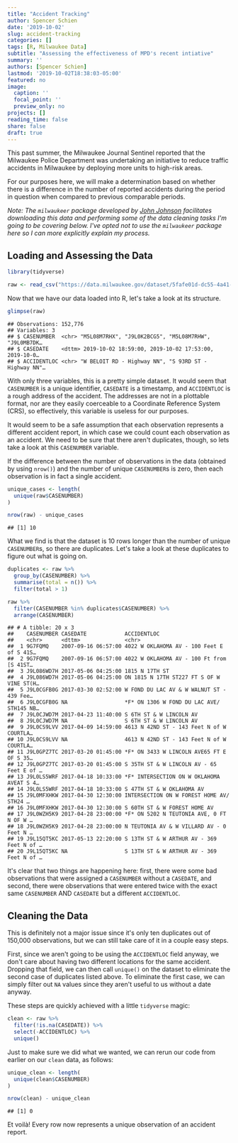 ```yaml
---
title: "Accident Tracking"
author: Spencer Schien
date: '2019-10-02'
slug: accident-tracking
categories: []
tags: [R, Milwaukee Data]
subtitle: "Assessing the effectiveness of MPD's recent intiative"
summary: ''
authors: [Spencer Schien]
lastmod: '2019-10-02T18:38:03-05:00'
featured: no
image:
  caption: ''
  focal_point: ''
  preview_only: no
projects: []
reading_time: false
share: false
draft: true
---
```



This past summer, the Milwaukee Journal Sentinel reported that the Milwaukee Police Department was undertaking an initiative to reduce traffic accidents in Milwaukee by deploying more units to high-risk areas.

For our purposes here, we will make a determination based on whether there is a difference in the number of reported accidents during the period in question when compared to previous comparable periods.  

*Note: The `milwaukeer` package developed by [John Johnson](https://johndjohnson.info) facilitates downloading this data and performing some of the data cleaning tasks I'm going to be covering below.  I've opted not to use the `milwaukeer` package here so I can more explicitly explain my process.*

## Loading and Assessing the Data

```r
library(tidyverse)

raw <- read_csv("https://data.milwaukee.gov/dataset/5fafe01d-dc55-4a41-8760-8ae52f7855f1/resource/8fffaa3a-b500-4561-8898-78a424bdacee/download/trafficaccident.csv")
```

Now that we have our data loaded into R, let's take a look at its structure.


```r
glimpse(raw)
```

```
## Observations: 152,776
## Variables: 3
## $ CASENUMBER  <chr> "M5L08M7RHX", "J9L0K2BCG5", "M5L08M7RHW", "J9L0MB7DK…
## $ CASEDATE    <dttm> 2019-10-02 18:59:00, 2019-10-02 17:53:00, 2019-10-0…
## $ ACCIDENTLOC <chr> "W BELOIT RD - Highway NN", "S 93RD ST - Highway NN"…
```

With only three variables, this is a pretty simple dataset.  It would seem that `CASENUMBER` is a unique identifier, `CASEDATE` is a timestamp, and `ACCIDENTLOC` is a rough address of the accident.  The addresses are not in a plottable format, nor are they easily coerceable to a Coordinate Reference System (CRS), so effectively, this variable is useless for our purposes.

It would seem to be a safe assumption that each observation represents a different accident report, in which case we could count each observation as an accident.  We need to be sure that there aren't duplicates, though, so lets take a look at this `CASENUMBER` variable.  

If the difference between the number of observations in the data (obtained by using `nrow()`) and the number of unique `CASENUMBER`s is zero, then each observation is in fact a single accident.


```r
unique_cases <- length(
  unique(raw$CASENUMBER)
)

nrow(raw) - unique_cases
```

```
## [1] 10
```

What we find is that the dataset is 10 rows longer than the number of unique `CASENUMBER`s, so there are duplicates.  Let's take a look at these duplicates to figure out what is going on.


```r
duplicates <- raw %>%
  group_by(CASENUMBER) %>%
  summarise(total = n()) %>%
  filter(total > 1)

raw %>%
  filter(CASENUMBER %in% duplicates$CASENUMBER) %>%
  arrange(CASENUMBER)
```

```
## # A tibble: 20 x 3
##    CASENUMBER CASEDATE            ACCIDENTLOC                              
##    <chr>      <dttm>              <chr>                                    
##  1 9G7FQMQ    2007-09-16 06:57:00 4022 W OKLAHOMA AV - 100 Feet E of S 41S…
##  2 9G7FQMQ    2007-09-16 06:57:00 4022 W OKLAHOMA AV - 100 Ft from [S 41ST…
##  3 J9L086WD7H 2017-05-06 04:25:00 1815 N 17TH ST                           
##  4 J9L086WD7H 2017-05-06 04:25:00 ON 1815 N 17TH ST227 FT S OF W VINE ST(H…
##  5 J9L0CGFB0G 2017-03-30 02:52:00 W FOND DU LAC AV & W WALNUT ST - 439 Fee…
##  6 J9L0CGFB0G NA                  *F* ON 1306 W FOND DU LAC AVE/ STH145 NB…
##  7 J9L0CJWD7M 2017-04-23 11:40:00 S 6TH ST & W LINCOLN AV                  
##  8 J9L0CJWD7M NA                  S 6TH ST & W LINCOLN AV                  
##  9 J9L0CS9LVV 2017-04-09 14:59:00 4613 N 42ND ST - 143 Feet N of W COURTLA…
## 10 J9L0CS9LVV NA                  4613 N 42ND ST - 143 Feet N of W COURTLA…
## 11 J9L0GPZ7TC 2017-03-20 01:45:00 *F* ON 3433 W LINCOLN AVE65 FT E OF S 35…
## 12 J9L0GPZ7TC 2017-03-20 01:45:00 S 35TH ST & W LINCOLN AV - 65 Feet E of …
## 13 J9L0LS5WRF 2017-04-18 10:33:00 *F* INTERSECTION ON W OKLAHOMA AVEAT S 4…
## 14 J9L0LS5WRF 2017-04-18 10:33:00 S 47TH ST & W OKLAHOMA AV                
## 15 J9L0MFXHKW 2017-04-30 12:30:00 INTERSECTION ON W FOREST HOME AV/ STH24 …
## 16 J9L0MFXHKW 2017-04-30 12:30:00 S 60TH ST & W FOREST HOME AV             
## 17 J9L0WZH5K9 2017-04-28 23:00:00 *F* ON 5202 N TEUTONIA AVE, 0 FT N OF W …
## 18 J9L0WZH5K9 2017-04-28 23:00:00 N TEUTONIA AV & W VILLARD AV - 0 Feet N …
## 19 J9L15QT5KC 2017-05-13 22:20:00 S 13TH ST & W ARTHUR AV - 369 Feet N of …
## 20 J9L15QT5KC NA                  S 13TH ST & W ARTHUR AV - 369 Feet N of …
```

It's clear that two things are happening here: first, there were some bad observations that were assigned a `CASENUMBER` without a `CASEDATE`, and second, there were observations that were entered twice with the exact same `CASENUMBER` AND `CASEDATE` but a different `ACCIDENTLOC`.  

## Cleaning the Data

This is definitely not a major issue since it's only ten duplicates out of 150,000 observations, but we can still take care of it in a couple easy steps.  

First, since we aren't going to be using the `ACCIDENTLOC` field anyway, we don't care about having two different locations for the same accident.  Dropping that field, we can then call `unique()` on the dataset to eliminate the second case of duplicates listed above.  To eliminate the first case, we can simply filter out `NA` values since they aren't useful to us without a date anyway.  

These steps are quickly achieved with a little `tidyverse` magic:


```r
clean <- raw %>%
  filter(!is.na(CASEDATE)) %>%
  select(-ACCIDENTLOC) %>%
  unique()
```

Just to make sure we did what we wanted, we can rerun our code from earlier on our `clean` data, as follows:


```r
unique_clean <- length(
  unique(clean$CASENUMBER)
)

nrow(clean) - unique_clean
```

```
## [1] 0
```

Et voilà! Every row now represents a unique observation of an accident report.
